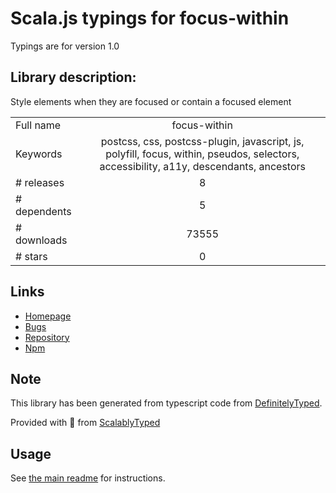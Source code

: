 
# Scala.js typings for focus-within

Typings are for version 1.0

## Library description:
Style elements when they are focused or contain a focused element

|                    |                 |
| ------------------ | :-------------: |
| Full name          | focus-within |
| Keywords           | postcss, css, postcss-plugin, javascript, js, polyfill, focus, within, pseudos, selectors, accessibility, a11y, descendants, ancestors |
| # releases         | 8 |
| # dependents       | 5 |
| # downloads        | 73555 |
| # stars            | 0 |

## Links
- [Homepage](https://github.com/jonathantneal/focus-within#readme)
- [Bugs](https://github.com/jonathantneal/focus-within/issues)
- [Repository](https://github.com/jonathantneal/focus-within)
- [Npm](https://www.npmjs.com/package/focus-within)
    


## Note
This library has been generated from typescript code from [DefinitelyTyped](https://definitelytyped.org).

Provided with :purple_heart: from [ScalablyTyped](https://github.com/oyvindberg/ScalablyTyped)

## Usage
See [the main readme](../../readme.md) for instructions.


